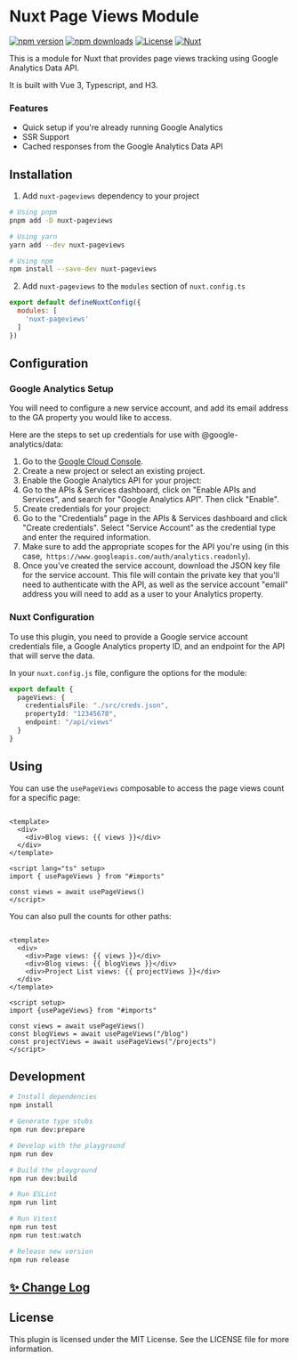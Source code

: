 # Nuxt Page Views Module

[![npm version][npm-version-src]][npm-version-href]
[![npm downloads][npm-downloads-src]][npm-downloads-href]
[![License][license-src]][license-href]
[![Nuxt][nuxt-src]][nuxt-href]

This is a module for Nuxt that provides page views tracking using Google Analytics Data API.

It is built with Vue 3, Typescript, and H3.

### Features

- Quick setup if you're already running Google Analytics
- SSR Support
- Cached responses from the Google Analytics Data API

## Installation

1. Add `nuxt-pageviews` dependency to your project

```bash
# Using pnpm
pnpm add -D nuxt-pageviews

# Using yarn
yarn add --dev nuxt-pageviews

# Using npm
npm install --save-dev nuxt-pageviews
```

2. Add `nuxt-pageviews` to the `modules` section of `nuxt.config.ts`

```js
export default defineNuxtConfig({
  modules: [
    'nuxt-pageviews'
  ]
})
```

## Configuration

### Google Analytics Setup

You will need to configure a new service account, and add its email address to the GA property you would like to access.

Here are the steps to set up credentials for use with @google-analytics/data:

1. Go to the [Google Cloud Console](https://console.cloud.google.com/).
1. Create a new project or select an existing project.
1. Enable the Google Analytics API for your project:
2. Go to the APIs & Services dashboard, click on "Enable
   APIs and Services", and search for "Google Analytics API". Then click "Enable".
1. Create credentials for your project:
2. Go to the "Credentials" page in the APIs & Services dashboard and
   click "Create credentials". Select "Service Account" as the credential type and enter the required information.
  3. Make sure to add the appropriate scopes for the API you're using (in this case,` https://www.googleapis.com/auth/analytics.readonly`).
1. Once you've created the service account, download the JSON key file for the service account. This file will contain
   the private key that you'll need to authenticate with the API, as well as the service account "email" address you will need to add as a user to your Analytics property.

### Nuxt Configuration

To use this plugin, you need to provide a Google service account credentials file, a Google Analytics property ID, and
an endpoint for the API that will serve the data.

In your `nuxt.config.js` file, configure the options for the module:

```ts
export default {
  pageViews: {
    credentialsFile: "./src/creds.json",
    propertyId: "12345678",
    endpoint: "/api/views"
  }
}
```

## Using

You can use the `usePageViews` composable to access the page views count for a specific page:

```vue

<template>
  <div>
    <div>Blog views: {{ views }}</div>
  </div>
</template>

<script lang="ts" setup>
import { usePageViews } from "#imports"

const views = await usePageViews()
</script>
```

You can also pull the counts for other paths:

```vue

<template>
  <div>
    <div>Page views: {{ views }}</div>
    <div>Blog views: {{ blogViews }}</div>
    <div>Project List views: {{ projectViews }}</div>
  </div>
</template>

<script setup>
import {usePageViews} from "#imports"

const views = await usePageViews()
const blogViews = await usePageViews("/blog")
const projectViews = await usePageViews("/projects")
</script>
```

## Development

```bash
# Install dependencies
npm install

# Generate type stubs
npm run dev:prepare

# Develop with the playground
npm run dev

# Build the playground
npm run dev:build

# Run ESLint
npm run lint

# Run Vitest
npm run test
npm run test:watch

# Release new version
npm run release
```

## [✨ Change Log](/CHANGELOG.md)

## License

This plugin is licensed under the MIT License. See the LICENSE file for more information.


<!-- Badges -->

[npm-version-src]: https://img.shields.io/npm/v/nuxt-pageviews/latest.svg?style=flat&colorA=18181B&colorB=28CF8D

[npm-version-href]: https://npmjs.com/package/nuxt-pageviews

[npm-downloads-src]: https://img.shields.io/npm/dm/nuxt-pageviews.svg?style=flat&colorA=18181B&colorB=28CF8D

[npm-downloads-href]: https://npmjs.com/package/nuxt-pageviews

[license-src]: https://img.shields.io/npm/l/nuxt-pageviews.svg?style=flat&colorA=18181B&colorB=28CF8D

[license-href]: https://npmjs.com/package/nuxt-pageviews

[nuxt-src]: https://img.shields.io/badge/Nuxt-18181B?logo=nuxt.js

[nuxt-href]: https://nuxt.com

